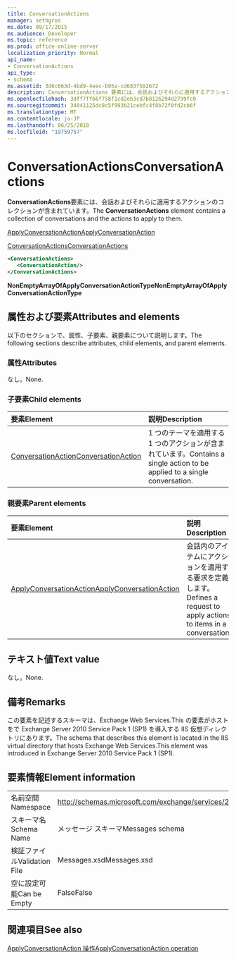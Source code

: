 ```yaml
---
title: ConversationActions
manager: sethgros
ms.date: 09/17/2015
ms.audience: Developer
ms.topic: reference
ms.prod: office-online-server
localization_priority: Normal
api_name:
- ConversationActions
api_type:
- schema
ms.assetid: 3d6c663d-4bd9-4eec-b95a-cd683f592672
description: ConversationActions 要素には、会話およびそれらに適用するアクションのコレクションが含まれています。
ms.openlocfilehash: 3dff7ff66f758f1cd2eb3cd7b8126294d2799fc0
ms.sourcegitcommit: 34041125dc8c5f993b21cebfc4f8b72f0fd2cb6f
ms.translationtype: MT
ms.contentlocale: ja-JP
ms.lasthandoff: 06/25/2018
ms.locfileid: "19759757"
---
```

# <a name="conversationactions"></a><span data-ttu-id="647c4-103">ConversationActions</span><span class="sxs-lookup"><span data-stu-id="647c4-103">ConversationActions</span></span>

<span data-ttu-id="647c4-104">**ConversationActions**要素には、会話およびそれらに適用するアクションのコレクションが含まれています。</span><span class="sxs-lookup"><span data-stu-id="647c4-104">The **ConversationActions** element contains a collection of conversations and the actions to apply to them.</span></span> 
  
[<span data-ttu-id="647c4-105">ApplyConversationAction</span><span class="sxs-lookup"><span data-stu-id="647c4-105">ApplyConversationAction</span></span>](applyconversationaction.md)
  
[<span data-ttu-id="647c4-106">ConversationActions</span><span class="sxs-lookup"><span data-stu-id="647c4-106">ConversationActions</span></span>](conversationactions.md)
  
```XML
<ConversationActions>
   <ConversationAction/>
</ConversationActions>
```

 <span data-ttu-id="647c4-107">**NonEmptyArrayOfApplyConversationActionType**</span><span class="sxs-lookup"><span data-stu-id="647c4-107">**NonEmptyArrayOfApplyConversationActionType**</span></span>
## <a name="attributes-and-elements"></a><span data-ttu-id="647c4-108">属性および要素</span><span class="sxs-lookup"><span data-stu-id="647c4-108">Attributes and elements</span></span>

<span data-ttu-id="647c4-109">以下のセクションで、属性、子要素、親要素について説明します。</span><span class="sxs-lookup"><span data-stu-id="647c4-109">The following sections describe attributes, child elements, and parent elements.</span></span>
  
### <a name="attributes"></a><span data-ttu-id="647c4-110">属性</span><span class="sxs-lookup"><span data-stu-id="647c4-110">Attributes</span></span>

<span data-ttu-id="647c4-111">なし。</span><span class="sxs-lookup"><span data-stu-id="647c4-111">None.</span></span>
  
### <a name="child-elements"></a><span data-ttu-id="647c4-112">子要素</span><span class="sxs-lookup"><span data-stu-id="647c4-112">Child elements</span></span>

|<span data-ttu-id="647c4-113">**要素**</span><span class="sxs-lookup"><span data-stu-id="647c4-113">**Element**</span></span>|<span data-ttu-id="647c4-114">**説明**</span><span class="sxs-lookup"><span data-stu-id="647c4-114">**Description**</span></span>|
|:-----|:-----|
|[<span data-ttu-id="647c4-115">ConversationAction</span><span class="sxs-lookup"><span data-stu-id="647c4-115">ConversationAction</span></span>](conversationaction.md) <br/> |<span data-ttu-id="647c4-116">1 つのテーマを適用する 1 つのアクションが含まれています。</span><span class="sxs-lookup"><span data-stu-id="647c4-116">Contains a single action to be applied to a single conversation.</span></span>  <br/> |
   
### <a name="parent-elements"></a><span data-ttu-id="647c4-117">親要素</span><span class="sxs-lookup"><span data-stu-id="647c4-117">Parent elements</span></span>

|<span data-ttu-id="647c4-118">**要素**</span><span class="sxs-lookup"><span data-stu-id="647c4-118">**Element**</span></span>|<span data-ttu-id="647c4-119">**説明**</span><span class="sxs-lookup"><span data-stu-id="647c4-119">**Description**</span></span>|
|:-----|:-----|
|[<span data-ttu-id="647c4-120">ApplyConversationAction</span><span class="sxs-lookup"><span data-stu-id="647c4-120">ApplyConversationAction</span></span>](applyconversationaction.md) <br/> |<span data-ttu-id="647c4-121">会話内のアイテムにアクションを適用する要求を定義します。</span><span class="sxs-lookup"><span data-stu-id="647c4-121">Defines a request to apply actions to items in a conversation.</span></span>  <br/> |
   
## <a name="text-value"></a><span data-ttu-id="647c4-122">テキスト値</span><span class="sxs-lookup"><span data-stu-id="647c4-122">Text value</span></span>

<span data-ttu-id="647c4-123">なし。</span><span class="sxs-lookup"><span data-stu-id="647c4-123">None.</span></span>
  
## <a name="remarks"></a><span data-ttu-id="647c4-124">備考</span><span class="sxs-lookup"><span data-stu-id="647c4-124">Remarks</span></span>

<span data-ttu-id="647c4-125">この要素を記述するスキーマは、Exchange Web Services.This の要素がホストをで Exchange Server 2010 Service Pack 1 (SP1) を導入する IIS 仮想ディレクトリにあります。</span><span class="sxs-lookup"><span data-stu-id="647c4-125">The schema that describes this element is located in the IIS virtual directory that hosts Exchange Web Services.This element was introduced in Exchange Server 2010 Service Pack 1 (SP1).</span></span>
  
## <a name="element-information"></a><span data-ttu-id="647c4-126">要素情報</span><span class="sxs-lookup"><span data-stu-id="647c4-126">Element information</span></span>

|||
|:-----|:-----|
|<span data-ttu-id="647c4-127">名前空間</span><span class="sxs-lookup"><span data-stu-id="647c4-127">Namespace</span></span>  <br/> |http://schemas.microsoft.com/exchange/services/2006/messages  <br/> |
|<span data-ttu-id="647c4-128">スキーマ名</span><span class="sxs-lookup"><span data-stu-id="647c4-128">Schema Name</span></span>  <br/> |<span data-ttu-id="647c4-129">メッセージ スキーマ</span><span class="sxs-lookup"><span data-stu-id="647c4-129">Messages schema</span></span>  <br/> |
|<span data-ttu-id="647c4-130">検証ファイル</span><span class="sxs-lookup"><span data-stu-id="647c4-130">Validation File</span></span>  <br/> |<span data-ttu-id="647c4-131">Messages.xsd</span><span class="sxs-lookup"><span data-stu-id="647c4-131">Messages.xsd</span></span>  <br/> |
|<span data-ttu-id="647c4-132">空に設定可能</span><span class="sxs-lookup"><span data-stu-id="647c4-132">Can be Empty</span></span>  <br/> |<span data-ttu-id="647c4-133">False</span><span class="sxs-lookup"><span data-stu-id="647c4-133">False</span></span>  <br/> |
   
## <a name="see-also"></a><span data-ttu-id="647c4-134">関連項目</span><span class="sxs-lookup"><span data-stu-id="647c4-134">See also</span></span>



[<span data-ttu-id="647c4-135">ApplyConversationAction 操作</span><span class="sxs-lookup"><span data-stu-id="647c4-135">ApplyConversationAction operation</span></span>](applyconversationaction-operation.md)


